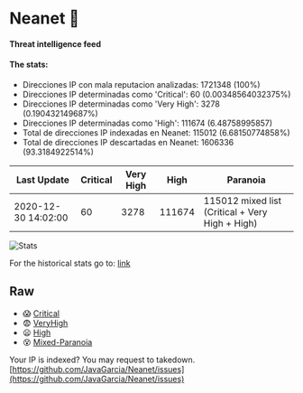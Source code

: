 # Neanet :hocho:
#### Threat intelligence feed
#### The stats:

- Direcciones IP con mala reputacion analizadas: 1721348 (100%)
- Direcciones IP determinadas como 'Critical':  60 (0.00348564032375%)
- Direcciones IP determinadas como 'Very High':  3278 (0.190432149687%)
- Direcciones IP determinadas como 'High':  111674 (6.48758995857)
- Total de direcciones IP indexadas en Neanet:  115012 (6.68150774858%)
- Total de direcciones IP descartadas en Neanet:  1606336 (93.3184922514%)

| Last Update | Critical | Very High | High | Paranoia |
| --- | --- | --- | --- | --- |
| 2020-12-30 14:02:00 | 60 | 3278 | 111674 | 115012 mixed list (Critical + Very High + High)|

![Stats](https://docs.google.com/spreadsheets/d/e/2PACX-1vSnaNMIXVabIpDJjufMlzH7poXnshF3mgd8Is1g9ytUEzVsP5my4Trn8f-xkoLLQ38xpL3HtmUexLo6/pubchart?oid=501124687&format=image)

For the historical stats go to: [link](/stats.csv)
## Raw
- :scream: [Critical](https://raw.githubusercontent.com/JavaGarcia/Neanet/master/blacklists/neanet_critical.txt)
- :fearful: [VeryHigh](https://raw.githubusercontent.com/JavaGarcia/Neanet/master/blacklists/neanet_veryHigh.txtt)
- :frowning: [High](https://raw.githubusercontent.com/JavaGarcia/Neanet/master/blacklists/neanet_high.txt)
- :dizzy_face: [Mixed-Paranoia](https://raw.githubusercontent.com/JavaGarcia/Neanet/master/blacklists/neanet_all.txt)


Your IP is indexed? You may request to takedown. [https://github.com/JavaGarcia/Neanet/issues](https://github.com/JavaGarcia/Neanet/issues)














































































































































































































































































































































































































































































































































































































































































































































































































































































































































































































































































































































































































































































































































































































































































































































































































































































































































































































































































































































































































































































































































































































































































































































































































































































































































































































































































































































































































































































































































































































































































































































































































































































